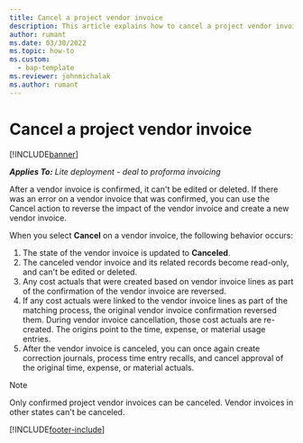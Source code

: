 ```yaml
---
title: Cancel a project vendor invoice
description: This article explains how to cancel a project vendor invoice in Microsoft Dynamics 365 Project Operations and the financial impact of canceling a project vendor invoice.
author: rumant
ms.date: 03/30/2022
ms.topic: how-to
ms.custom: 
  - bap-template
ms.reviewer: johnmichalak
ms.author: rumant
---
```


# Cancel a project vendor invoice

[!INCLUDE[banner](../../includes/banner.md)]

_**Applies To:** Lite deployment - deal to proforma invoicing_

After a vendor invoice is confirmed, it can't be edited or deleted. If there was an error on a vendor invoice that was confirmed, you can use the Cancel action to reverse the impact of the vendor invoice and create a new vendor invoice.

When you select **Cancel** on a vendor invoice, the following behavior occurs:

1. The state of the vendor invoice is updated to **Canceled**.
2. The canceled vendor invoice and its related records become read-only, and can't be edited or deleted.
3. Any cost actuals that were created based on vendor invoice lines as part of the confirmation of the vendor invoice are reversed.
4. If any cost actuals were linked to the vendor invoice lines as part of the matching process, the original vendor invoice confirmation reversed them. During vendor invoice cancellation, those cost actuals are re-created. The origins point to the time, expense, or material usage entries.
5. After the vendor invoice is canceled, you can once again create correction journals, process time entry recalls, and cancel approval of the original time, expense, or material actuals.

> [!NOTE]
> Only confirmed project vendor invoices can be canceled. Vendor invoices in other states can't be canceled.

[!INCLUDE[footer-include](../../includes/footer-banner.md)]

